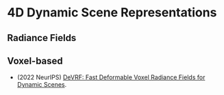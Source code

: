 # 4D Dynamic Scene Representations 



## Radiance Fields 

## Voxel-based 

* (2022 NeurIPS) [DeVRF: Fast Deformable Voxel Radiance Fields for Dynamic Scenes](./code/DeVRF).


